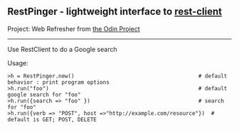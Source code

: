 ## RestPinger - lightweight interface to [rest-client](https://github.com/rest-client/rest-client)

Project: Web Refresher from [the Odin Project](http://www.theodinproject.com/ruby-on-rails/let-s-get-building)

---

Use RestClient to do a Google search

Usage:

```
>h = RestPinger.new()										# default behavior : print program options
>h.run("foo")												# default google search for "foo"
>h.run({search => "foo" })									# search for "foo"
>h.run({verb => "POST", host =>"http://example.com/resource"})	# default is GET; POST, DELETE
```